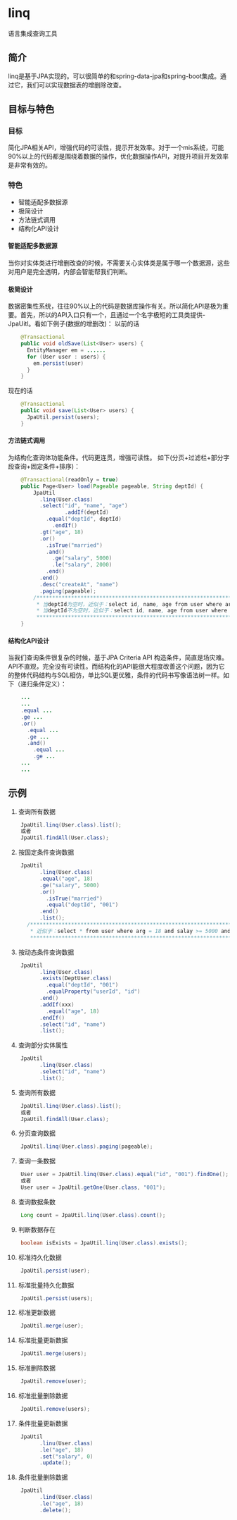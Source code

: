 # linq
语言集成查询工具

## 简介
linq是基于JPA实现的。可以很简单的和spring-data-jpa和spring-boot集成。通过它，我们可以实现数据表的增删除改查。
## 目标与特色
### 目标
简化JPA相关API，增强代码的可读性，提示开发效率。对于一个mis系统，可能90%以上的代码都是围绕着数据的操作，优化数据操作API，对提升项目开发效率是非常有效的。
### 特色
* 智能适配多数据源
* 极简设计
* 方法链式调用
* 结构化API设计
#### 智能适配多数据源
  
当你对实体类进行增删改查的时候，不需要关心实体类是属于哪一个数据源，这些对用户是完全透明，内部会智能帮我们判断。
   
#### 极简设计
数据密集性系统，往往90%以上的代码是数据库操作有关。所以简化API是极为重要。首先，所以的API入口只有一个，且通过一个名字极短的工具类提供-JpaUitl。看如下例子(数据的增删改)：
以前的话
```java
	@Transactional
	public void oldSave(List<User> users) {
	  EntityManager em = ......
	  for (User user : users) {
	    em.persist(user)
	  }
	}
```
现在的话
```java
	@Transactional
	public void save(List<User> users) {
	  JpaUtil.persist(users);
	}
```

#### 方法链式调用
为结构化查询体功能条件。代码更连贯，增强可读性。
如下(分页+过滤栏+部分字段查询+固定条件+排序)：
```java
	@Transactional(readOnly = true)
	public Page<User> load(Pageable pageable, String deptId) {
		JpaUtil
		  .linq(User.class)
		  .select("id", "name", "age")
                  .addIf(deptId)
		    .equal("deptId", deptId)
	          .endIf()
		  .gt("age", 18)
		  .or()
		    .isTrue("married")
		    .and()
		      .ge("salary", 5000)
		      .le("salary", 2000)
		    .end()
		  .end()
		  .desc("createAt", "name")
		  .paging(pageable);
		/**********************************************************************************************************************************************
		 * 当deptId为空时，近似于：select id, name, age from user where arg > 18 and (married=1 or salary >= 5000 and salay <= 2000 order by createat desc, name desc)   
		 * 当deptId不为空时，近似于：select id, name, age from user where deptid = xxx arg > 18 and (married=1 or salary >= 5000 and salay <= 2000 order by createat desc, name desc)
         ********************************************************************************************************************************************/
	}
```

#### 结构化API设计
当我们查询条件很复杂的时候，基于JPA Criteria API 构造条件，简直是场灾难。API不直观，完全没有可读性。而结构化的API能很大程度改善这个问题，因为它的整体代码结构与SQL相仿，单比SQL更优雅，条件的代码书写像语法树一样。如下（递归条件定义）：

```java
	...
    ...
    .equal ...
    .ge ...
    .or()
      .equal ...
      .ge ...
      .and()
        .equal ...
        .ge ...
    ...
    ...
```
## 示例
1. 查询所有数据
```java
	JpaUtil.linq(User.class).list();
    或者
	JpaUtil.findAll(User.class);
```
2. 按固定条件查询数据
```java
	JpaUtil
          .linq(User.class)
          .equal("age", 18)
          .ge("salary", 5000)
          .or()
      	    .isTrue("married")
            .equal("deptId", "001")
          .end()
          .list();
      /******************************************************************
	   * 近似于：select * from user where arg = 18 and salay >= 5000 and (married=1 or deptid = '001')   
       ******************************************************************/  
```

3. 按动态条件查询数据
```java
	JpaUtil
    	  .linq(User.class)
    	  .exists(DeptUser.class)
    	    .equal("deptId", "001")
    	    .equalProperty("userId", "id")
    	  .end()
          .addIf(xxx)
            .equal("age", 18)
          .endIf()
          .select("id", "name")
          .list();
```

4. 查询部分实体属性
```java
	JpaUtil
    	  .linq(User.class)
          .select("id", "name")
          .list();
```

5. 查询所有数据
```java
	JpaUtil.linq(User.class).list();
    或者
	JpaUtil.findAll(User.class);
```

6. 分页查询数据
```java
	JpaUtil.linq(User.class).paging(pageable);
```

7. 查询一条数据
```java
	User user = JpaUtil.linq(User.class).equal("id", "001").findOne();
    或者
	User user = JpaUtil.getOne(User.class, "001");
```

8. 查询数据条数
```java
	Long count = JpaUtil.linq(User.class).count();
```

9. 判断数据存在
```java
	boolean isExists = JpaUtil.linq(User.class).exists();
```

10. 标准持久化数据
```java
	JpaUtil.persist(user);
```

11. 标准批量持久化数据
```java
	JpaUtil.persist(users);
```

12. 标准更新数据
```java
	JpaUtil.merge(user);
```

14. 标准批量更新数据
```java
	JpaUtil.merge(users);
```

15. 标准删除数据
```java
	JpaUtil.remove(user);
```

16. 标准批量删除数据
```java
	JpaUtil.remove(users);
```

17. 条件批量更新数据
```java
	JpaUtil
    	  .linu(User.class)
    	  .le("age", 18)
          .set("salary", 0)
          .update();
```

18. 条件批量删除数据
```java
	JpaUtil
    	  .lind(User.class)
    	  .le("age", 18)
          .delete();
```



